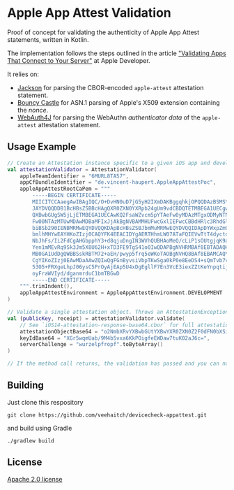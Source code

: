 # Apple App Attest Validation

Proof of concept for validating the authenticity of Apple App Attest statements, written in Kotlin.

The implementation follows the steps outlined in the article ["Validating Apps That Connect to Your Server"](https://developer.apple.com/documentation/devicecheck/validating_apps_that_connect_to_your_server) at Apple Developer.

It relies on:

- [Jackson](https://github.com/FasterXML/jackson-dataformats-binary/tree/master/cbor) for parsing the CBOR-encoded `apple-attest` attestation statement.
- [Bouncy Castle](https://www.bouncycastle.org/) for ASN.1 parsing of Apple's X509 extension containing the _nonce_.
- [WebAuth4J](https://github.com/webauthn4j/webauthn4j) for parsing the WebAuthn _authenticator data_ of the `apple-attest` attestation statement. 

## Usage Example

```kotlin
// Create an Attestation instance specific to a given iOS app and development team
val attestationValidator = AttestationValidator(
    appleTeamIdentifier = "6MURL8TA57",
    appCfBundleIdentifier = "de.vincent-haupert.AppleAppAttestPoc",
    appleAppAttestRootCaPem = """
        -----BEGIN CERTIFICATE-----
        MIICITCCAaegAwIBAgIQC/O+DvHN0uD7jG5yH2IXmDAKBggqhkjOPQQDAzBSMSYw
        JAYDVQQDDB1BcHBsZSBBcHAgQXR0ZXN0YXRpb24gUm9vdCBDQTETMBEGA1UECgwK
        QXBwbGUgSW5jLjETMBEGA1UECAwKQ2FsaWZvcm5pYTAeFw0yMDAzMTgxODMyNTNa
        Fw00NTAzMTUwMDAwMDBaMFIxJjAkBgNVBAMMHUFwcGxlIEFwcCBBdHRlc3RhdGlv
        biBSb290IENBMRMwEQYDVQQKDApBcHBsZSBJbmMuMRMwEQYDVQQIDApDYWxpZm9y
        bmlhMHYwEAYHKoZIzj0CAQYFK4EEACIDYgAERTHhmLW07ATaFQIEVwTtT4dyctdh
        NbJhFs/Ii2FdCgAHGbpphY3+d8qjuDngIN3WVhQUBHAoMeQ/cLiP1sOUtgjqK9au
        Yen1mMEvRq9Sk3Jm5X8U62H+xTD3FE9TgS41o0IwQDAPBgNVHRMBAf8EBTADAQH/
        MB0GA1UdDgQWBBSskRBTM72+aEH/pwyp5frq5eWKoTAOBgNVHQ8BAf8EBAMCAQYw
        CgYIKoZIzj0EAwMDaAAwZQIwQgFGnByvsiVbpTKwSga0kP0e8EeDS4+sQmTvb7vn
        53O5+FRXgeLhpJ06ysC5PrOyAjEAp5U4xDgEgllF7En3VcE3iexZZtKeYnpqtijV
        oyFraWVIyd/dganmrduC1bmTBGwD
        -----END CERTIFICATE-----
    """.trimIndent(),
    appleAppAttestEnvironment = AppleAppAttestEnvironment.DEVELOPMENT
)

// Validate a single attestation object. Throws an AttestationException if a validation error occurs.
val (publicKey, receipt) = attestationValidator.validate(
    // See `iOS14-attestation-response-base64.cbor` for full attestation response
    attestationObjectBase64 = "o2NmbXRvYXBwbGUtYXBwYXR0ZXN0Z2F0dFN0bXSiY3g1Y4JZAvYwggLyM ...",
    keyIdBase64 = "XGr5wqmUab/9M4b5vxa6KkPOigfeEWDaw7tuK02aJ6c=",
    serverChallenge = "wurzelpfropf".toByteArray()
)

// If the method call returns, the validation has passed and you can now trust the returned public key and receipt.
```

## Building

Just clone this respository

	git clone https://github.com/veehaitch/devicecheck-appattest.git
	
and build using Gradle

	./gradlew build
	
## License

[Apache 2.0 license](http://www.apache.org/licenses/LICENSE-2.0.html)
